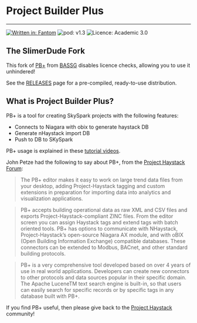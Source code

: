 # Project Builder Plus
---

[![Written in: Fantom](http://img.shields.io/badge/written%20in-Fantom-lightgray.svg)](http://fantom-lang.org/)
![pod: v1.3](http://img.shields.io/badge/pod-v1.3-yellow.svg)
![Licence: Academic 3.0](http://img.shields.io/badge/licence-ISC-blue.svg)


## The SlimerDude Fork

This fork of [PB+](https://bassg.com/solutions/software/analytics/pbp-by-bassg.html) from [BASSG](https://bassg.com/) disables licence checks, allowing you to use it unhindered!

See the [RELEASES](/Fantom-Factory/projectBuilderPlus/releases) page for a pre-compiled, ready-to-use distribution.



## What is Project Builder Plus?

PB+ is a tool for creating SkySpark projects with the following features:

 - Connects to Niagara with obix to generate haystack DB
 - Generate nHaystack import DB
 - Push to DB to SKySpark

PB+ usage is explained in these [tutorial videos](http://wiki.bassg.com/display/PBP).

John Petze had the following to say about PB+, from the [Project Haystack Forum](http://project-haystack.org/forum/topic/467):

> The PB+ editor makes it easy to work on large trend data files from your desktop, adding Project-Haystack tagging and custom extensions in preparation for importing data into analytics and visualization applications.

> PB+ accepts building operational data as raw XML and CSV files and exports Project-Haystack-compliant ZINC files. From the editor screen you can assign Haystack tags and extend tags with batch oriented tools. PB+ has options to communicate with NHaystack, Project-Haystack’s open-source Niagara AX module, and with oBIX (Open Building Information Exchange) compatible databases. These connectors can be extended to Modbus, BACnet, and other standard building protocols.

> PB+ is a very comprehensive tool developed based on over 4 years of use in real world applications. Developers can create new connectors to other protocols and data sources popular in their specific domain. The Apache LuceneTM  text search engine is built-in, so that users can easily search for specific records or by specific tags in any database built with PB+.

If you find PB+ useful, then please give back to the [Project Haystack](http://project-haystack.org/) community!
